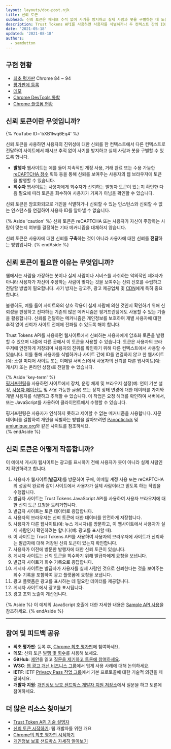 ```yaml
---
layout: layouts/doc-post.njk
title: 신뢰 토큰
subhead: 신뢰 토큰은 패시브 추적 없이 사기를 방지하고 실제 사람과 봇을 구별하는 데 도움을 주는 새로운 API입니다.
description: Trust Tokens API를 사용하면 사용자를 식별하거나 두 컨텍스트 간의 ID를 연결하지 않고도 한 컨텍스트의 사용자 신뢰를 다른 컨텍스트로 전달할 수 있습니다. 이 API를 통해 출처에서 신뢰된 사용자에게 암호화 토큰을 발급할 수 있습니다. 토큰은 사용자의 브라우저에 의해 저장됩니다. 그러면 브라우저는 다른 컨텍스트에서 토큰을 사용하여 사용자의 신뢰성을 평가할 수 있습니다.
date: '2021-05-18'
updated: '2021-08-18'
authors:
  - samdutton
---
```


## 구현 현황

- [최초 평가판](https://web.dev/origin-trials/) Chrome 84 ~ 94
- [평가판에 등록](https://developer.chrome.com/origintrials/#/view_trial/2479231594867458049)
- [데모](https://trust-token-demo.glitch.me/)
- [Chrome DevTools 통합](https://developers.google.com/web/updates/2021/01/devtools?utm_source=devtools#trust-token)
- [Chrome 플랫폼 현황](https://www.chromestatus.com/feature/5078049450098688)

## 신뢰 토큰이란 무엇입니까?

{% YouTube ID='bXB1Iwq6Eq4' %}

신뢰 토큰을 사용하면 사용자의 진위성에 대한 신뢰를 한 컨텍스트에서 다른 컨텍스트로 전달하여 사이트에서 패시브 추적 없이 사기를 방지하고 실제 사람과 봇을 구별할 수 있도록 합니다.

- **발행자** 웹사이트는 예를 들어 지속적인 계정 사용, 거래 완료 또는 수용 가능한 [reCAPTCHA 점수](https://developers.google.com/recaptcha) 획득 등을 통해 신뢰를 보여주는 사용자의 웹 브라우저에 토큰을 발행할 수 있습니다.
- **회수자** 웹사이트는 사용자에게 회수자가 신뢰하는 발행자 토큰이 있는지 확인한 다음 필요에 따라 토큰을 회수하여 사용자가 가짜가 아님을 확인할 수 있습니다.

신뢰 토큰은 암호화되므로 개인을 식별하거나 신뢰할 수 있는 인스턴스와 신뢰할 수 없는 인스턴스를 연결하여 사용자 ID를 알아낼 수 없습니다.

{% Aside 'caution' %} 신뢰 토큰은 reCAPTCHA 또는 사용자가 자신이 주장하는 사람이 맞는지 여부를 결정하는 기타 메커니즘을 대체하지 않습니다.

신뢰 토큰은 사용자에 대한 신뢰를 **구축**하는 것이 아니라 사용자에 대한 신뢰를 **전달**하는 방법입니다. {% endAside %}

## 신뢰 토큰이 필요한 이유는 무엇입니까?

웹에서는 사람을 가장하는 봇이나 실제 사람이나 서비스를 사취하는 악의적인 제3자가 아니라 사용자가 자신이 주장하는 사람이 맞다는 것을 보여주는 신뢰 신호를 수립하고 전달할 방법이 필요합니다. 사기 방지는 광고주, 광고 제공업체 및 [CDN](https://www.cloudflare.com/en-gb/learning/cdn/what-is-a-cdn/)에게 특히 중요합니다.

불행히도, 예를 들어 사이트와의 상호 작용이 실제 사람에 의한 것인지 확인하기 위해 신뢰성을 판정하고 전파하는 기존의 많은 메커니즘은 핑거프린팅에도 사용할 수 있는 기술을 활용합니다. 신뢰를 전달하는 메커니즘은 개인정보를 보호하여 개별 사용자에 대한 추적 없이 신뢰가 사이트 전체에 전파될 수 있도록 해야 합니다.

Trust Tokens API를 사용하면 웹사이트에서 신뢰하는 사용자에게 암호화 토큰을 발행할 수 있으며 나중에 다른 곳에서 이 토큰을 사용할 수 있습니다. 토큰은 사용자의 브라우저에 안전하게 저장되며 사용자의 진위를 확인하기 위해 다른 컨텍스트에서 사용할 수 있습니다. 이를 통해 사용자를 식별하거나 사이트 간에 ID를 연결하지 않고 한 웹사이트(예: 소셜 미디어 사이트 또는 이메일 서비스)에서 사용자의 신뢰를 다른 웹사이트(예: 게시자 또는 온라인 상점)로 전달할 수 있습니다.

{% Aside 'key-term' %}<br> [핑거프린팅](https://w3c.github.io/fingerprinting-guidance/#passive)을 사용하면 사이트에서 장치, 운영 체제 및 브라우저 설정(예: 언어 기본 설정, [사용자 에이전트](https://developer.mozilla.org/en-US/docs/Web/API/NavigatorID/userAgent) 및 사용 가능한 글꼴) 또는 장치 상태 변경에 대한 데이터를 가져와 개별 사용자를 식별하고 추적할 수 있습니다. 이 작업은 요청 헤더를 확인하여 서버에서, 또는 JavaScript를 사용하여 클라이언트에서 수행할 수 있습니다.

핑거프린팅은 사용자가 인식하지 못하고 제어할 수 없는 메커니즘을 사용합니다. 지문 데이터를 결합하여 개인을 식별하는 방법을 알아보려면 [Panopticlick](https://panopticlick.eff.org/) 및 [amiunique.org](https://amiunique.org/)와 같은 사이트를 참조하세요.<br> {% endAside %}

## 신뢰 토큰은 어떻게 작동합니까?

이 예에서 게시자 웹사이트는 광고를 표시하기 전에 사용자가 봇이 아니라 실제 사람인지 확인하려고 합니다.

1. 사용자가 웹사이트(**발급자**)를 방문하여 구매, 이메일 계정 사용 또는 reCAPTCHA의 성공적 완료와 같이 사이트에서 사용자가 실제 사람이라고 믿도록 하는 작업을 수행합니다.
2. 발급자 사이트는 Trust Tokens JavaScript API를 사용하여 사용자 브라우저에 대한 신뢰 토큰 요청을 트리거합니다.
3. 발급자 사이트는 토큰 데이터로 응답합니다.
4. 사용자의 브라우저는 신뢰 토큰에 대한 데이터를 안전하게 저장합니다.
5. 사용자가 다른 웹사이트(예: 뉴스 게시자)를 방문하고, 이 웹사이트에서 사용자가 실제 사람인지 확인하려는 합니다(예: 광고를 표시할 때).
6. 이 사이트는 Trust Tokens API를 사용하여 사용자의 브라우저에 사이트가 신뢰하는 발급자에 대해 저장된 신뢰 토큰이 있는지 확인합니다.
7. 사용자가 이전에 방문한 발행자에 대한 신뢰 토큰이 있습니다.
8. 게시자 사이트는 신뢰 토큰을 회수하기 위해 발급자에게 요청을 보냅니다.
9. 발급자 사이트가 회수 기록으로 응답합니다.
10. 게시자 사이트는 발급자가 사용자를 실제 사람인 것으로 신뢰한다는 것을 보여주는 회수 기록을 포함하여 광고 플랫폼에 요청을 보냅니다.
11. 광고 플랫폼은 광고를 표시하는 데 필요한 데이터를 제공합니다.
12. 게시자 사이트에서 광고를 표시됩니다.
13. 광고 조회 노출이 계산됩니다.

{% Aside %} 이 예제의 JavaScript 호출에 대한 자세한 내용은 [Sample API 사용](https://web.dev/trust-tokens/#sample-api-usage)을 참조하세요. {% endAside %}

---

## 참여 및 피드백 공유

- **최초 평가판**: 등록 후, [Chrome 최초 평가판](https://developer.chrome.com/origintrials/#/view_trial/2479231594867458049)에 참여하세요.
- **데모**: 신뢰 토큰 [발행 및 회수](https://trust-token-demo.glitch.me/)를 사용해 보세요.
- **GitHub**: [제안](https://github.com/WICG/trust-token-api)을 읽고 [질문을 제기하고 토론에 참여하세요](https://github.com/WICG/trust-token-api/issues).
- **W3C**: [웹 광고 개선 비즈니스 그룹](https://www.w3.org/community/web-adv/participants)에서 업계 사용 사례에 대해 논의하세요.
- **IETF**: IETF [Privacy Pass 작업 그룹](https://datatracker.ietf.org/wg/privacypass/about/)에서 기본 프로토콜에 대한 기술적 의견을 제공하세요.
- **개발자 지원**: [개인정보 보호 샌드박스 개발자 지원 저장소](https://github.com/GoogleChromeLabs/privacy-sandbox-dev-support)에서 질문을 하고 토론에 참여하세요.

## 더 많은 리소스 찾아보기

- [Trust Token API 기술 설명자](https://github.com/dvorak42/trust-token-api)
- [신뢰 토큰 시작하기](https://web.dev/trust-tokens/): 웹 개발자를 위한 개요
- [Chrome의 최초 평가판 시작하기](https://web.dev/origin-trials)
- [개인정보 보호 샌드박스 자세히 알아보기](https://web.dev/digging-into-the-privacy-sandbox)
